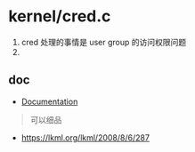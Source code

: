 # kernel/cred.c

1. cred 处理的事情是 user group 的访问权限问题
2. 

## doc

- [Documentation](https://www.kernel.org/doc/html/latest/security/credentials.html)

> 可以细品

- https://lkml.org/lkml/2008/8/6/287

